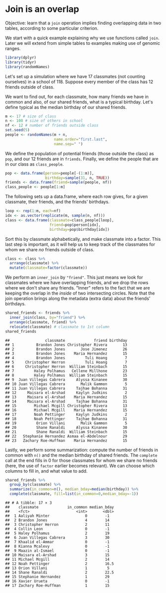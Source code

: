 # Join is an overlap

Objective: learn that a `join` operation implies finding overlapping
data in two tables, according to some particular criterion.

We start with a quick example explaining why we use functions called
`join`. Later we will extend from simple tables to examples making use
of genomic ranges.


```r
library(dplyr)
library(tidyr)
library(randomNames)
```

Let's set up a simulation where we have 17 classmates (not counting
ourselves) in a school of 118. Suppose every member of the class has
12 friends outside of class. 

We want to find out, for each classmate, how many friends we have in
common and also, of our shared friends, what is a typical birthday.
Let's define typical as the median birthday of our shared friends.


```r
m <- 17 # size of class
n <- 100 # size of others in school
nf <- 12 # number of friends outside class
set.seed(5)
people <- randomNames(m + n,
                      name.order="first.last",
                      name.sep=" ")
```

We define the population of potential friends (those outside the
class) as `pop`, and our 12 friends are in `friends`. Finally, we
define the people that are in our class as `class_people`.


```r
pop <- data.frame(person=people[-(1:m)],
                  birthday=sample(31, n, TRUE))
friends <- data.frame(friend=sample(people, nf))
class_people <- people[1:m]
```

The following sets up a data.frame, where each row gives, for a given
classmate, their friends, and the friends' birthdays.


```r
loop <- rep(1:m, each=nf)
idx <- as.vector(replicate(m, sample(n, nf)))
class <- data.frame(classmate=class_people[loop],
                    friend=pop$person[idx],
                    birthday=pop$birthday[idx])
```

Sort this by classmate alphabetically, and make classmate into a
factor. This last step is important, as it will help us to keep track
of the classmates for whom we share _no_ friends outside of class.


```r
class <- class %>%
  arrange(classmate) %>%
  mutate(classmate=factor(classmate))
```

We perform an `inner_join` by `"friend"`. This just means we look for
classmates where we have overlapping friends, and we drop the rows
where we don't share any friends. "Inner" refers to the fact that we
are keeping the overlap in the _inside_ of two intersecting circles.
Note that the join operation brings along the metadata (extra data)
about the friends' birthdays.


```r
shared_friends <- friends %>%
  inner_join(class, by="friend") %>%
  arrange(classmate, friend) %>%
  relocate(classmate) # classmate to 1st column
shared_friends
```

```
##                classmate             friend birthday
## 1          Brandon Jones Christopher Rivera       13
## 2          Brandon Jones       Jose Jimenez       26
## 3          Brandon Jones    Maria Hernandez       15
## 4          Brandon Jones         Tuli Hoang        7
## 5     Christopher Herron         Tuli Hoang        7
## 6     Christopher Herron  William Steinbach       15
## 7         Haley Polhamus   Cellene Millhone       23
## 8         Haley Polhamus  William Steinbach       15
## 9  Juan Villegas Cabrera     Alyssa Kinanee       30
## 10 Juan Villegas Cabrera       Malik Gammon        5
## 11 Juan Villegas Cabrera     Tajhae Bohanna       31
## 12     Maisara el-Arshad     Kaylyn Judkins        2
## 13     Maisara el-Arshad    Maria Hernandez       15
## 14     Maisara el-Arshad     Tajhae Bohanna       31
## 15        Michael Mcgill Christopher Rivera       13
## 16        Michael Mcgill    Maria Hernandez       15
## 17        Noah Pettinger     Kaylyn Judkins        2
## 18        Noah Pettinger     Tajhae Bohanna       31
## 19         Orion Villani       Malik Gammon        5
## 20         Shane Ranaldi     Alyssa Kinanee       30
## 21         Shane Ranaldi  William Steinbach       15
## 22   Stephanie Hernandez Asmaa el-Abdelnour       29
## 23   Zachary Roe-Huffman    Maria Hernandez       15
```

Lastly, we perform some summarization: compute the number of friends
in common with `n()` and the median birthday of shared friends. The
`complete` call at the end fills in 0 for those classmates for
whom we share no friends (here, the use of `factor` earlier becomes
relevant). We can choose which columns to fill in, and what value to 
add.


```r
shared_friends %>%
  group_by(classmate) %>%
  summarize(in_common=n(), median_bday=median(birthday)) %>%
  complete(classmate, fill=list(in_common=0,median_bday=-1))
```

```
## # A tibble: 17 × 3
##    classmate             in_common median_bday
##    <fct>                     <int>       <dbl>
##  1 Aaliyah Minter                0        -1  
##  2 Brandon Jones                 4        14  
##  3 Christopher Herron            2        11  
##  4 Collin Leon                   0        -1  
##  5 Haley Polhamus                2        19  
##  6 Juan Villegas Cabrera         3        30  
##  7 Khaalid el-Ammar              0        -1  
##  8 Kianna Mcalevy                0        -1  
##  9 Maazin al-Ismael              0        -1  
## 10 Maisara el-Arshad             3        15  
## 11 Michael Mcgill                2        14  
## 12 Noah Pettinger                2        16.5
## 13 Orion Villani                 1         5  
## 14 Shane Ranaldi                 2        22.5
## 15 Stephanie Hernandez           1        29  
## 16 Xavier Urueta                 0        -1  
## 17 Zachary Roe-Huffman           1        15
```

